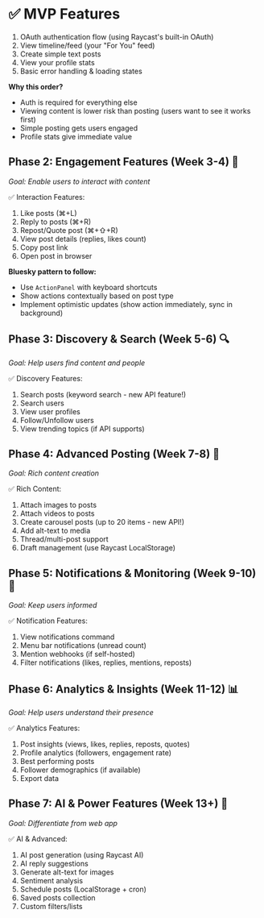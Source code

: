 # ✅ MVP Features

1. OAuth authentication flow (using Raycast's built-in OAuth)
2. View timeline/feed (your "For You" feed)
3. Create simple text posts
4. View your profile stats
5. Basic error handling & loading states

**Why this order?**

- Auth is required for everything else
- Viewing content is lower risk than posting (users want to see it works first)
- Simple posting gets users engaged
- Profile stats give immediate value

## **Phase 2: Engagement Features (Week 3-4)** 💬

*Goal: Enable users to interact with content*

✅ Interaction Features:

1. Like posts (⌘+L)
2. Reply to posts (⌘+R)  
3. Repost/Quote post (⌘+⇧+R)
4. View post details (replies, likes count)
5. Copy post link
6. Open post in browser

**Bluesky pattern to follow:**

- Use `ActionPanel` with keyboard shortcuts
- Show actions contextually based on post type
- Implement optimistic updates (show action immediately, sync in background)

## **Phase 3: Discovery & Search (Week 5-6)** 🔍

*Goal: Help users find content and people*

✅ Discovery Features:

1. Search posts (keyword search - new API feature!)
2. Search users
3. View user profiles
4. Follow/Unfollow users
5. View trending topics (if API supports)

## **Phase 4: Advanced Posting (Week 7-8)** 📸

*Goal: Rich content creation*

✅ Rich Content:

1. Attach images to posts
2. Attach videos to posts
3. Create carousel posts (up to 20 items - new API!)
4. Add alt-text to media
5. Thread/multi-post support
6. Draft management (use Raycast LocalStorage)

## **Phase 5: Notifications & Monitoring (Week 9-10)** 🔔

*Goal: Keep users informed*

✅ Notification Features:

1. View notifications command
2. Menu bar notifications (unread count)
3. Mention webhooks (if self-hosted)
4. Filter notifications (likes, replies, mentions, reposts)

## **Phase 6: Analytics & Insights (Week 11-12)** 📊

*Goal: Help users understand their presence*

✅ Analytics Features:

1. Post insights (views, likes, replies, reposts, quotes)
2. Profile analytics (followers, engagement rate)
3. Best performing posts
4. Follower demographics (if available)
5. Export data

## **Phase 7: AI & Power Features (Week 13+)** 🤖

*Goal: Differentiate from web app*

✅ AI & Advanced:

1. AI post generation (using Raycast AI)
2. AI reply suggestions
3. Generate alt-text for images
4. Sentiment analysis
5. Schedule posts (LocalStorage + cron)
6. Saved posts collection
7. Custom filters/lists